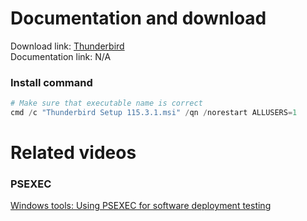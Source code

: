 # Documentation and download
Download link: [Thunderbird](https://www.thunderbird.net/en-US/thunderbird/all/#E) <br />
Documentation link: N/A

### Install command
```powershell
# Make sure that executable name is correct
cmd /c "Thunderbird Setup 115.3.1.msi" /qn /norestart ALLUSERS=1
```

# Related videos
###  PSEXEC
[Windows tools: Using PSEXEC for software deployment testing](https://youtu.be/9ywdTna_TLc) <br />
